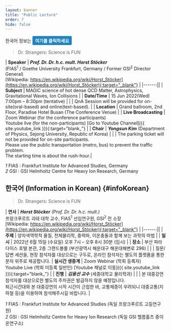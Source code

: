 ```yaml
---
layout: banner
title: "Public Lecture"
order: 7
hide: false
---
```


<style>
table {
  border-collapse: collapse;
  border: 1px solid black;
}

@media (min-width: 768px){
  th, td{
    min-width: 7em;
  }
}

th, td {
  padding: 5px;
  padding-right: 10px;
  word-break: keep-all;
}
th > a {
  word-break: break-all;
}
a.button {
  background: #1f83c3;
  border: none;
  color: #ffffff;
  padding: 4px 8px;
  text-align: center;
  text-decoration: none;
  display: inline-block;
  font-size: 1em;
  font-weight: bold;
  margin: 0px 0px;
  cursor: pointer;
  border-radius: 3px;
}
</style>

한국어 정보는 <a class="button" href="#infoKorean">여기를 클릭하세요</a>

> Dr. Strangers: Science is FUN

| **Speaker**   | ***Prof. Dr. Dr. h.c. mult. Horst Stöcker*** <br> (FIAS<sup>1</sup> / Goethe University Frankfurt, Germany / Former GSI<sup>2</sup> Director General)<br> [Wikipedia: https://en.wikipedia.org/wiki/Horst_Stöcker](https://en.wikipedia.org/wiki/Horst_Stöcker){:target="_blank"} |
|------:||
| **Subject**   |  MAGIC science of hot dense QCD Matter, Astrophysics, Gravitational Waves, Ion Collisions |
| **Date/Time** | 15 Jun 2022(Wed) 7:00pm – 8:30pm (tentative) |
|               | QnA Session will be provided for on-site(oral-based) and online(text-based). |
| **Location**  | Grand ballroom, 2nd Floor, Paradise Hotel Busan (The Conference Venue) |
| **Live Broadcasting** | Zoom Webinar (for the conference participants) <br> Youtube live (for the non-participants) [Go to Youtube Channel]({{ site.youtube_link }}){:target="blank_"} |
| **Chair**             | ***Yongsun Kim*** (Department of Physics, Sejong University, Republic of Korea) |
| | The parking ticket will not be provided for on-site participants.<br>Please use the public transportation (metro, bus) to prevent the traffic problem.<br>The starting time is about the rush-hour.|

*1* FIAS : Frankfurt Institute for Advanced Studies, Germany  
*2* GSI : GSI Helmholtz Centre for Heavy Ion Research, Germany
## 한국어 (Information in Korean) {#infoKorean}

> Dr. Strangers: Science is FUN

| **연사** | ***Horst Stöcker*** *(Prof. Dr. Dr. h.c. mult.)* <br> 프랑크푸르트 괴테 대학 교수, FIAS<sup>1</sup> 선임연구원, GSI<sup>2</sup> 전 소장 <br> [Wikipedia: https://en.wikipedia.org/wiki/Horst_Stöcker](https://en.wikipedia.org/wiki/Horst_Stöcker){:target="_blank"} |
|------:||
| **주제** | 양자색역학적 물질, 천체물리학, 중력파, 이온충돌과 함께 보는 과학의 마법 |
| **일시** | 2022년 6월 15일 (수요일) 오후 7시 – 오후 8시 30분 (임시) |
| **장소** | 부산 파라다이스 호텔 본관, 2층 그랜드볼룸 (부산광역시 해운대구 해운대해변로 296) |
|     | 질문/답변 세션을, 현장 참석자를 대상으로는 구두로, 온라인 참석자는 별도의 플랫폼을 통한 문자 위주로 제공합니다.
| **실시간 생중계** | Zoom Webinar (학회 등록자) <br> Youtube Live (학회 미등록 일반인) [Youtube 채널로 이동]({{ site.youtube_link }}){:target="blank_"} |
| **진행** | ***김용선 교수*** (세종대학교 물리학과) | 
|     | 본 대중강연 참석자를 대상으로한 별도의 주차권은 발급하지 않을 예정입니다. <br> 퇴근시간대와 본 대중강연의 시작 시간이 근접한 바, 교통체증이 우려되니 대중교통(지하철 등)을 이용하여 참석해주시길 바랍니다. |

*1* FIAS : Frankfurt Institute for Advanced Studies (독일 프랑크푸르트 고등연구원)  
*2* GSI : GSI Helmholtz Centre for Heavy Ion Research (독일 GSI 헬름홀츠 중이온연구소)
